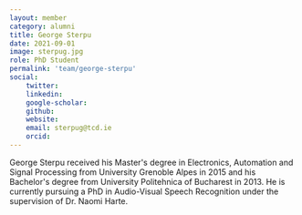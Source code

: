 ```yaml
---
layout: member 
category: alumni
title: George Sterpu
date: 2021-09-01
image: sterpug.jpg
role: PhD Student
permalink: 'team/george-sterpu'
social:
    twitter:
    linkedin:
    google-scholar:
    github:
    website:
    email: sterpug@tcd.ie
    orcid:
---
```


George Sterpu received his Master's degree in Electronics, Automation and Signal
Processing from University Grenoble Alpes in 2015 and his Bachelor's degree from
University Politehnica of Bucharest in 2013. He is currently pursuing a PhD in
Audio-Visual Speech Recognition under the supervision of Dr. Naomi Harte.
